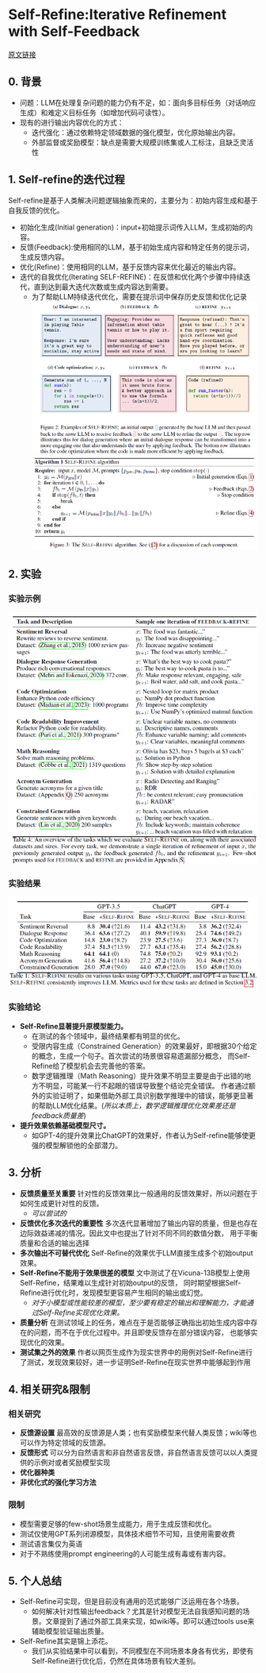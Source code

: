 # Self-Refine:Iterative Refinement with Self-Feedback
[原文链接](https://arxiv.org/abs/2303.17651)
## 0. 背景
* 问题：LLM在处理复杂问题的能力仍有不足，如：面向多目标任务（对话响应生成）和难定义目标任务（如增加代码可读性）。
* 现有的进行输出内容优化的方式：
  * 迭代强化：通过依赖特定领域数据的强化模型，优化原始输出内容。
  * 外部监督或奖励模型：缺点是需要大规模训练集或人工标注，且缺乏灵活性


## 1. Self-refine的迭代过程
Self-refine是基于人类解决问题逻辑抽象而来的，主要分为：初始内容生成和基于自我反馈的优化。
* 初始化生成(Initial generation)：input+初始提示词传入LLM，生成初始的内容。
* 反馈(Feedback):使用相同的LLM，基于初始生成内容和特定任务的提示词，生成反馈内容。
* 优化(Refine)：使用相同的LLM，基于反馈内容来优化最近的输出内容。
* 迭代的自我优化(Iterating SELF-REFINE)：在反馈和优化两个步骤中持续迭代，直到达到最大迭代次数或生成内容达到需要。
  * 为了帮助LLM持续迭代优化，需要在提示词中保存历史反馈和优化记录   
![img.png](img/Self_Refine_1_examples.png)
![img_1.png](img/Self_Refine_2_algorithm..png)

## 2. 实验
### 实验示例  
![img_3.png](img/Self_Refine_4_results.png)  
### 实验结果  
![img_2.png](img/Self_Refine_3_tasks.png)  
### 实验结论
* **Self-Refine显著提升原模型能力。**
  * 在测试的各个领域中，最终结果都有明显的优化。
  * 受限内容生成（Constrained Generation）的效果最好，即根据30个给定的概念，生成一个句子。首次尝试的场景很容易遗漏部分概念，
而Self-Refine给了模型机会去完善他的答案。
  * 数学逻辑推理（Math Reasoning）提升效果不明显主要是由于出错的地方不明显，可能某一行不起眼的错误导致整个结论完全错误。
作者通过额外的实验证明了，如果借助外部工具识别数学推理中的错误，能够更显著的帮助LLM优化结果。(*所以本质上，数学逻辑推理优化效果差还是feedback质量差*)
* **提升效果依赖基础模型尺寸。**
  * 如GPT-4的提升效果比ChatGPT的效果好，作者认为Self-refine能够使更强的模型解锁他的全部潜力。

## 3. 分析
* **反馈质量至关重要** 针对性的反馈效果比一般通用的反馈效果好，所以问题在于如何生成更针对性的反馈。
  * *可以尝试的*
* **反馈优化多次迭代的重要性** 多次迭代显著增加了输出内容的质量，但是也存在边际效益递减的情况。因此文中也提出了针对不同不同的数值分数，
用于平衡质量和合适的输出选择
* **多次输出不可替代优化** Self-Refine的效果优于LLM直接生成多个初始output效果。
* **Self-Refine不能用于效果很差的模型** 文中测试了在Vicuna-13B模型上使用Self-Refine，结果难以生成针对初始output的反馈，
同时期望根据Self-Refine进行优化时，发现模型更容易产生相同的输出或幻觉。
  * *对于小模型或性能较差的模型，至少要有稳定的输出和理解能力，才能通过Self-Refine实现优化效果。*
* **质量分析** 在测试领域上的任务，难点在于是否能够正确指出初始生成内容中存在的问题，而不在于优化过程中。并且即使反馈存在部分错误内容，
也能够实现优化的效果。
* **测试集之外的效果** 作者以网页生成作为现实世界中的用例对Self-Refine进行了测试，发现效果较好，进一步证明Self-Refine在现实世界中能够起到作用

## 4. 相关研究&限制
### 相关研究
* **反馈源设置** 最高效的反馈源是人类；也有奖励模型来代替人类反馈；wiki等也可以作为特定领域的反馈源。
* **反馈形式** 可以分为自然语言和非自然语言反馈，非自然语言反馈可以以人类提供的示例对或者奖励模型实现
* **优化器种类**
* **非优化式的强化学习方法**
### 限制
* 模型需要足够的few-shot场景生成能力，用于生成反馈和优化。
* 测试仅使用GPT系列闭源模型，具体技术细节不可知，且使用需要收费
* 测试语言集仅为英语
* 对于不熟练使用prompt engineering的人可能生成有毒或有害内容。

## 5. 个人总结
* Self-Refine可实现，但是目前没有通用的范式能够广泛运用在各个场景。
  * 如何解决针对性输出feedback？尤其是针对模型无法自我感知问题的场景。文章提到了通过外部工具来实现，如wiki等。即可以通过tools use来辅助模型验证输出质量。
* Self-Refine其实是锦上添花。
  * 我们从实验结果中可以看到，不同模型在不同场景本身各有优劣，即使有Self-Refine进行优化后，仍然在具体场景有较大差别。